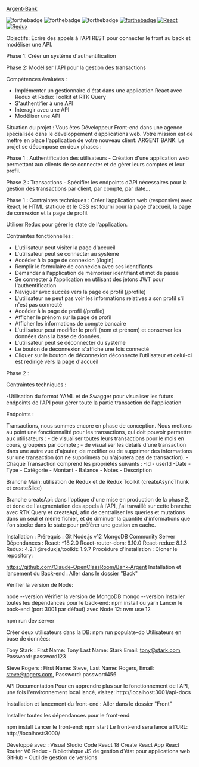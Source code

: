 [Argent-Bank](./Argent-Banque-Front-End/src/assets/argentBankLogo.png)


![forthebadge](https://forthebadge.com/images/badges/uses-html.svg)
![forthebadge](https://forthebadge.com/images/badges/uses-css.svg)
![forthebadge](https://forthebadge.com/images/badges/uses-js.svg)
[![forthebadge](https://forthebadge.com/images/badges/uses-git.svg)](https://github.com/ArthurBlanc)
[![React](https://img.shields.io/badge/react-20232a?style=for-the-badge&logo=react&logocolor=61dafb)](https://reactjs.org/)
[![Redux](https://img.shields.io/badge/Redux-593D88?style=for-the-badge&logo=redux&logoColor=white)](https://redux.js.org/)


Objectifs:
Écrire des appels à l'API REST pour connecter le front au back et modéliser une API.


Phase 1: Créer un système d'authentification

Phase 2: Modéliser l'API pour la gestion des transactions


Compétences évaluées :
- Implémenter un gestionnaire d'état dans une application React avec Redux et Redux Toolkit et RTK Query
- S'authentifier à une API
- Interagir avec une API
- Modéliser une API

Situation du projet :
Vous êtes Développeur Front-end dans une agence spécialisée dans le développement d’applications web. Votre mission est de mettre en place l'application de votre nouveau client: ARGENT BANK. Le projet se décompose en deux phases :

Phase 1 : Authentification des utilisateurs - Création d'une application web permettant aux clients de se connecter et de gérer leurs comptes et leur profil.

Phase 2 : Transactions - Spécifier les endpoints d’API nécessaires pour la gestion des transactions par client, par compte, par date...


Phase 1 :
Contraintes techniques :
Créer l’application web (responsive) avec React, le HTML statique et le CSS est fourni pour la page d'accueil, la page de connexion et la page de profil.

Utiliser Redux pour gérer le state de l'application.

Contraintes fonctionnelles :
- L'utilisateur peut visiter la page d'accueil
- L'utilisateur peut se connecter au système
- Accéder à la page de connexion (/login)
- Remplir le formulaire de connexion avec ses identifiants
- Demander à l'application de mémoriser identifiant et mot de passe
- Se connecter à l’application en utilisant des jetons JWT pour l'authentification
- Naviguer avec succès vers la page de profil (/profile)
- L'utilisateur ne peut pas voir les informations relatives à son profil s'il n'est pas connecté
- Accéder à la page de profil (/profile)
- Afficher le prénom sur la page de profil
- Afficher les informations de compte bancaire
- L'utilisateur peut modifier le profil (nom et prénom) et conserver les données dans la base de données.
- L'utilisateur peut se déconnecter du système
- Le bouton de déconnexion s'affiche une fois connecté
- Cliquer sur le bouton de déconnexion déconnecte l’utilisateur et celui-ci est redirigé vers la page d'accueil


Phase 2 :

Contraintes techniques :

-Utilisation du format YAML et de Swagger pour visualiser les futurs endpoints de l'API pour gérer toute la partie transaction de l'application

Endpoints :

Transactions, nous sommes encore en phase de conception. Nous mettons au point une fonctionnalité pour les transactions, qui doit pouvoir permettre aux utilisateurs : - de visualiser toutes leurs transactions pour le mois en cours, groupées par compte ; - de visualiser les détails d'une transaction dans une autre vue d'ajouter, de modifier ou de supprimer des informations sur une transaction (on ne supprimera ou n'ajoutera pas de transaction). - Chaque Transaction comprend les propriétés suivants : -Id - userId -Date -Type - Catégorie - Montant - Balance - Notes - Description

Branche Main:
utilisation de Redux et de Redux Toolkit (createAsyncThunk et createSlice)

Branche createApi:
dans l'optique d'une mise en production de la phase 2, et donc de l'augmentation des appels à l'API, j'ai travaillé sur cette branche avec RTK Query et createApi, afin de centraliser les queries et mutations dans un seul et même fichier, et de diminuer la quantité d'informations que l'on stocke dans le state pour préférer une gestion en cache.

Installation :
Prérequis :
Git
Node.js v12
MongoDB Community Server
Dépendances :
React: ^18.2.0
React-router-dom: 6.10.0
React-redux: 8.1.3
Redux: 4.2.1
@reduxjs/toolkit: 1.9.7
Procédure d'installation :
Cloner le repository:

https://github.com/Claude-OpenClassRoom/Bank-Argent
Installation et lancement du Back-end :
Aller dans le dossier "Back"

Vérifier la version de Node:

node --version
Vérifier la version de MongoDB
mongo --version
Installer toutes les dépendances pour le back-end:
npm install ou yarn
Lancer le back-end (port 3001 par défaut) avec Node 12:
nvm use 12

npm run dev:server

Créer deux utilisateurs dans la DB:
npm run populate-db
Utilisateurs en base de données:

Tony Stark :
First Name: Tony
Last Name: Stark
Email: tony@stark.com
Password: password123

Steve Rogers :
First Name: Steve,
Last Name: Rogers,
Email: steve@rogers.com,
Password: password456 

API Documentation
Pour en apprendre plus sur le fonctionnement de l'API, une fois l'environnement local lancé, visitez: http://localhost:3001/api-docs

Installation et lancement du front-end :
Aller dans le dossier "Front"

Installer toutes les dépendances pour le front-end:

npm install
Lancer le front-end:
npm start
Le front-end sera lancé à l'URL: http://localhost:3000/

Développé avec :
Visual Studio Code
React 18
Create React App
React Router V6
Redux - Bibliothèque JS de gestion d'état pour applications web
GitHub - Outil de gestion de versions